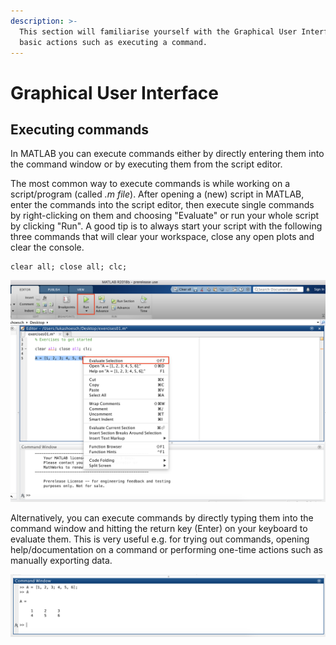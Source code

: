 ```yaml
---
description: >-
  This section will familiarise yourself with the Graphical User Interface and
  basic actions such as executing a command.
---
```


# Graphical User Interface

## Executing commands

In MATLAB you can execute commands either by directly entering them into the command window or by executing them from the script editor.

The most common way to execute commands is while working on a script/program \(called _.m file_\). After opening a \(new\) script in MATLAB, enter the commands into the script editor, then execute single commands by right-clicking on them and choosing "Evaluate" or run your whole script by clicking "Run". A good tip is to always start your script with the following three commands that will clear your workspace, close any open plots and clear the console.

```text
clear all; close all; clc;
```

![Executing a command from the script editor](../../.gitbook/assets/executing-commands.png)

Alternatively, you can execute commands by directly typing them into the command window and hitting the return key \(Enter\) on your keyboard to evaluate them. This is very useful e.g. for trying out commands, opening help/documentation on a command or performing one-time actions such as manually exporting data.

![Executing a command from the Command Window](../../.gitbook/assets/command-window.png)



